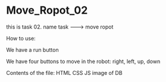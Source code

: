 # Move_Ropot_02

this is task 02.
name task ---> move ropot

How to use:

We have a run button

We have four buttons to move in the robot: right, left, up, down

Contents of the file:
HTML
CSS
JS
image of DB

